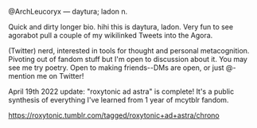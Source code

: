 @ArchLeucoryx — daytura; ladon n.

Quick and dirty longer bio. hihi this is daytura, ladon. Very fun to see agorabot pull a couple of my wikilinked Tweets into the Agora.

(Twitter) nerd, interested in tools for thought and personal metacognition. Pivoting out of fandom stuff but I'm open to discussion about it. You may see me try poetry. Open to making friends--DMs are open, or just @-mention me on Twitter!

April 19th 2022 update: "roxytonic ad astra" is complete! It's a public synthesis of everything I've learned from 1 year of mcytblr fandom.

https://roxytonic.tumblr.com/tagged/roxytonic+ad+astra/chrono





